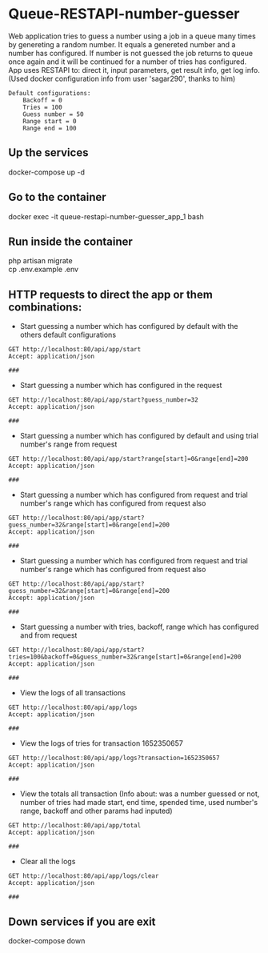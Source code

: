 # Queue-RESTAPI-number-guesser
Web application tries to guess a number using a job in a queue many times by genereting a random number. It equals a genereted number and a number has configured. If number is not guessed the job returns to queue once again and it will be continued for a number of tries has configured. App uses RESTAPI to: direct it, input parameters, get result info, get log info.  (Used docker configuration info from user 'sagar290', thanks to him)

```
Default configurations:  
    Backoff = 0
    Tries = 100
    Guess number = 50
    Range start = 0
    Range end = 100
```

## Up the services
docker-compose up -d

## Go to the container
docker exec -it queue-restapi-number-guesser_app_1 bash

## Run inside the container
php artisan migrate  
cp .env.example .env

## HTTP requests to direct the app or them combinations:
* Start guessing a number which has configured by default with the others default configurations
```
GET http://localhost:80/api/app/start
Accept: application/json

###
```

* Start guessing a number which has configured in the request
```
GET http://localhost:80/api/app/start?guess_number=32
Accept: application/json

###
```

* Start guessing a number which has configured by default and using trial number's range
  from request
```
GET http://localhost:80/api/app/start?range[start]=0&range[end]=200
Accept: application/json

###
```
* Start guessing a number which has configured from request and trial number's range which has
  configured from request also
```
GET http://localhost:80/api/app/start?guess_number=32&range[start]=0&range[end]=200
Accept: application/json

###
```

* Start guessing a number which has configured from request and trial number's range which has
  configured from request also
```
GET http://localhost:80/api/app/start?guess_number=32&range[start]=0&range[end]=200
Accept: application/json

###
```

* Start guessing a number with tries, backoff, range which has configured and from request
```
GET http://localhost:80/api/app/start?tries=100&backoff=0&guess_number=32&range[start]=0&range[end]=200
Accept: application/json

###
```

* View the logs of all transactions
```
GET http://localhost:80/api/app/logs
Accept: application/json

###
```

* View the logs of tries for transaction 1652350657
```
GET http://localhost:80/api/app/logs?transaction=1652350657
Accept: application/json

###
```

* View the totals all transaction (Info about: was a number guessed or not, number of tries had made
  start, end time, spended time, used number's range, backoff and other params had inputed)
```
GET http://localhost:80/api/app/total
Accept: application/json

###
```
* Clear all the logs
```
GET http://localhost:80/api/app/logs/clear
Accept: application/json

###
```

## Down services if you are exit
docker-compose down  
